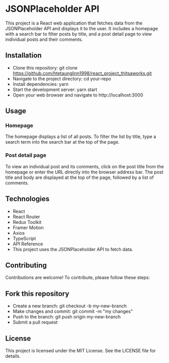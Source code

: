 # JSONPlaceholder API

This project is a React web application that fetches data from the JSONPlaceholder API and displays it to the user. It includes a homepage with a search bar to filter posts by title, and a post detail page to view individual posts and their comments.

## Installation

- Clone this repository: git clone https://github.com/htetaunglinn1998/react_project_thitsaworks.git
- Navigate to the project directory: cd your-repo
- Install dependencies: yarn
- Start the development server: yarn start
- Open your web browser and navigate to http://localhost:3000

## Usage

### Homepage

The homepage displays a list of all posts. To filter the list by title, type a search term into the search bar at the top of the page.

### Post detail page

To view an individual post and its comments, click on the post title from the homepage or enter the URL directly into the browser address bar. The post title and body are displayed at the top of the page, followed by a list of comments.

## Technologies

- React
- React Router
- Redux Toolkit
- Framer Motion
- Axios
- TypeScript
- API Reference
- This project uses the JSONPlaceholder API to fetch data.

## Contributing

Contributions are welcome! To contribute, please follow these steps:

## Fork this repository

- Create a new branch: git checkout -b my-new-branch
- Make changes and commit: git commit -m "my changes"
- Push to the branch: git push origin my-new-branch
- Submit a pull request

## License

This project is licensed under the MIT License. See the LICENSE file for details.
